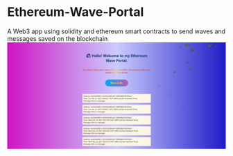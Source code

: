 # Ethereum-Wave-Portal
A Web3 app using solidity and ethereum smart contracts to send waves and messages saved on the blockchain
![Getting Started](portal.jpg)